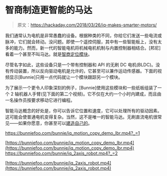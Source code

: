 # 智商制造更智能的马达

> 原文：<https://hackaday.com/2018/03/26/iq-makes-smarter-motors/>

我们通常认为电机是非常愚蠢的设备。根据种类的不同，你给它们发送一些电流或脉冲，它们就会转动。没问题。即使一个遥控伺服，其中有一些智能板上，没有太多的能力。然而，新一代的智能电机将机械电机机制与内置控制器相结合。[邦尼]看着一个甚至不叫马达。就是[智商定位模块](https://www.bunniestudios.com/blog/?p=5215)。

尽管名字如此，这些设备只是一个带有控制器和 API 的无刷 DC 电机(BLDC)。没有传动装置，所以反向驱动电机是允许的，它甚至可以兼作运动传感器。下面的视频显示[Bunnie]只用一点代码就让一个模块跟踪另一个模块。

为了展示一个更令人印象深刻的例子，[Bunnie]使用这些模块和一些纸板组装了一个 2 轴机器人手臂(见下面的第二个视频)。它不仅在大约一个小时内建成，而且由一名操作员按要求移动它进行编程。

智能马达概念的好处是，你可以告诉它位置和速度，它可以处理所有的驱动因素。这可能会使普通电机变得复杂。当然，这不是唯一的智能马达。无刷直流电机很常见——如果你愿意，你甚至可以[建造自己的](https://hackaday.com/2016/04/10/make-a-bldc-motor-from-scraps-you-can-find-in-the-garage/)。

 <https://bunniefoo.com/bunnie/iq_motion_copy_demo_lbr.mp4?_=1>

[https://bunniefoo.com/bunnie/iq_motion_copy_demo_lbr.mp4](https://bunniefoo.com/bunnie/iq_motion_copy_demo_lbr.mp4) <https://bunniefoo.com/bunnie/iq_2axis_robot.mp4?_=2>

[https://bunniefoo.com/bunnie/iq_2axis_robot.mp4](https://bunniefoo.com/bunnie/iq_2axis_robot.mp4)